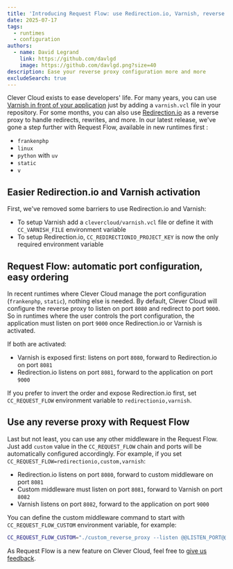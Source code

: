 ```yaml
---
title: 'Introducing Request Flow: use Redirection.io, Varnish, reverse proxy with no effort'
date: 2025-07-17
tags:
  - runtimes
  - configuration
authors:
  - name: David Legrand
    link: https://github.com/davlgd
    image: https://github.com/davlgd.png?size=40
description: Ease your reverse proxy configuration more and more
excludeSearch: true
---
```


Clever Cloud exists to ease developers' life. For many years, you can use [Varnish in front of your application](/developers/doc/administrate/cache/) just by adding a `varnish.vcl` file in your repository. For some months, you can also use [Redirection.io](/developers/doc/reference/reference-environment-variables/#use-redirectionio-as-a-proxy) as a reverse proxy to handle redirects, rewrites, and more. In our latest release, we've gone a step further with Request Flow, available in new runtimes first :

- `frankenphp`
- `linux`
- `python` with `uv`
- `static`
- `v`

## Easier Redirection.io and Varnish activation

First, we've removed some barriers to use Redirection.io and Varnish:
- To setup Varnish add a `clevercloud/varnish.vcl` file or define it with `CC_VARNISH_FILE` environment variable
- To setup Redirection.io, `CC_REDIRECTIONIO_PROJECT_KEY` is now the only required environment variable

## Request Flow: automatic port configuration, easy ordering

In recent runtimes where Clever Cloud manage the port configuration (`frankenphp`, `static`), nothing else is needed. By default, Clever Cloud will configure the reverse proxy to listen on port `8080` and redirect to port `9000`. So in runtimes where the user controls the port configuration, the application must listen on port `9000` once Redirection.io or Varnish is activated.

If both are activated:
- Varnish is exposed first: listens on port `8080`, forward to Redirection.io on port `8081`
- Redirection.io listens on port `8081`, forward to the application on port `9000`

If you prefer to invert the order and expose Redirection.io first, set `CC_REQUEST_FLOW` environment variable to `redirectionio,varnish`.

## Use any reverse proxy with Request Flow

Last but not least, you can use any other middleware in the Request Flow. Just add `custom` value in the `CC_REQUEST_FLOW` chain and ports will be automatically configured accordingly. For example, if you set `CC_REQUEST_FLOW=redirectionio,custom,varnish`:

- Redirection.io listens on port `8080`, forward to custom middleware on port `8081`
- Custom middleware must listen on port `8081`, forward to Varnish on port `8082`
- Varnish listens on port `8082`, forward to the application on port `9000`

You can define the custom middleware command to start with `CC_REQUEST_FLOW_CUSTOM` environment variable, for example:

```bash
CC_REQUEST_FLOW_CUSTOM="./custom_reverse_proxy --listen @@LISTEN_PORT@@ --forward @@FORWARD_PORT@@"
```

As Request Flow is a new feature on Clever Cloud, feel free to [give us feedback](https://github.com/CleverCloud/Community/discussions/categories/paas-runtimes).
